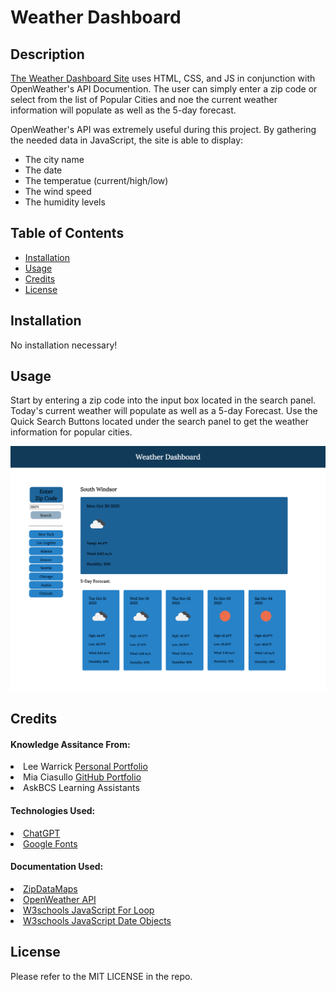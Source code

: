 # Weather Dashboard
## Description

<link><a href="https://samanthashleyrose.github.io/Weather-Dashboard/">The Weather Dashboard Site</a></link> uses  HTML, CSS, and JS in conjunction with OpenWeather's API Documention. The user can simply enter a zip code or select from the list of Popular Cities and noe the current weather information will populate as well as the 5-day forecast.

OpenWeather's API was extremely useful during this project. By gathering the needed data in JavaScript, the site is able to display:
- The city name
- The date
- The temperatue (current/high/low)
- The wind speed
- The humidity levels

## Table of Contents

- [Installation](#installation)
- [Usage](#usage)
- [Credits](#credits)
- [License](#license)

## Installation

No installation necessary!

## Usage

Start by entering a zip code into the input box located in the search panel. Today's current weather will populate as well as a 5-day Forecast. Use the Quick Search Buttons located under the search panel to get the weather information for popular cities. 

![Example screenshot of Weather Dashboard](./assets/images/Weather-Dashboard-SC.png)

## Credits

#### Knowledge Assitance From:
<li>Lee Warrick <link><a href="https://leewarrick.com/">Personal Portfolio</a></link></li>
<li>Mia Ciasullo <link><a href="https://github.com/miacias">GitHub Portfolio</a></link></li>
<li>AskBCS Learning Assistants</li>

#### Technologies Used:
<li><link><a href="https://chat.openai.com/">ChatGPT</a></link></li>
<li><link><a href="https://fonts.google.com/specimen/Merriweather?preview.text=Work%20Day%20Scheduler">Google Fonts</a></link></li>

#### Documentation Used:

<li><link><a href="https://www.zipdatamaps.com/index.php">ZipDataMaps</a></link></li>
<li><link><a href="https://openweathermap.org/api">OpenWeather API</a></link></li>
<li><link><a href="https://www.w3schools.com/js/js_loop_for.asp">W3schools JavaScript For Loop</a></link></li>
<li><link><a href="https://www.w3schools.com/js/js_dates.asp">W3schools JavaScript Date Objects</a></link></li>

## License

Please refer to the MIT LICENSE in the repo.
